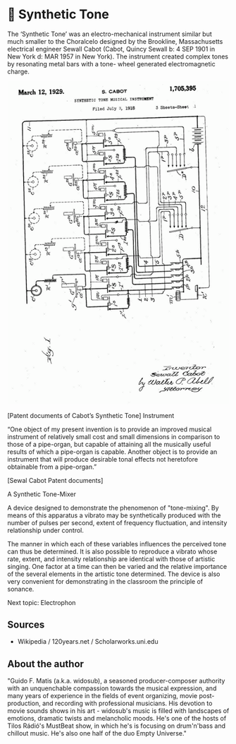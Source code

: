 # 🎼 Synthetic Tone

The ‘Synthetic Tone’ was an electro-mechanical instrument similar but much smaller to the Choralcelo designed by the Brookline, Massachusetts electrical engineer Sewall Cabot (Cabot, Quincy Sewall b: 4 SEP 1901 in New York d: MAR 1957 in New York). The instrument created complex tones by resonating metal bars with a tone- wheel generated electromagnetic charge.

![synthetic_tone](_static/images/synthetic_tone/synthetic.png)

[Patent documents of Cabot’s Synthetic Tone] Instrument

“One object of my present invention is to provide an improved musical instrument of relatively small cost and small dimensions in comparison to those of a pipe-organ, but capable of attaining all the musically useful results of which a pipe-organ is capable. Another object is to provide an instrument that will produce desirable tonal effects not heretofore obtainable from a pipe-organ.”

[Sewal Cabot Patent documents]

A Synthetic Tone-Mixer

A device designed to demonstrate the phenomenon of "tone-mixing". By means of this apparatus a vibrato may be synthetically produced with the number of pulses per second, extent of frequency fluctuation, and intensity relationship under control.

The manner in which each of these variables
influences the perceived tone can thus be determined. It is also possible to reproduce a vibrato whose rate, extent, and intensity relationship
are identical with those of artistic singing. One factor at a time can then be varied and the relative importance of the several elements in the artistic tone determined. The device is also very convenient for demonstrating in the classroom the principle of sonance.

Next topic: Electrophon

## Sources
- Wikipedia / 120years.net / Scholarworks.uni.edu

## About the author

"Guido F. Matis (a.k.a. widosub), a seasoned producer-composer authority with an unquenchable compassion towards the musical expression, and many years of experience in the fields of event organizing, movie post-production, and recording with professional musicians. His devotion to movie sounds shows in his art - widosub's music is filled with landscapes of emotions, dramatic twists and melancholic moods. He's one of the hosts of Tilos Rádió's MustBeat show, in which he's is focusing on drum'n'bass and chillout music. He's also one half of the duo Empty Universe."
